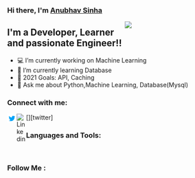### Hi there, I'm [Anubhav Sinha][website]

<img align='right' src="https://media.giphy.com/media/p4NLw3I4U0idi/giphy.gif" width="230">

## I'm a Developer, Learner and passionate Engineer!!

- 💻 I’m currently working on Machine Learning
- 📡 I’m currently learning Database
- 🥅 2021 Goals: API, Caching
- 💬 Ask me about Python,Machine Learning, Database(Mysql)

### Connect with me:

[<img align="left" alt="Twitter" width="22px" src="https://raw.githubusercontent.com/github/explore/80688e429a7d4ef2fca1e82350fe8e3517d3494d/topics/twitter/twitter.png" />][twitter]
[<img align="left" alt="Linkedin" width="22px" src="https://icons-for-free.com/download-icon-linked+linkedin+logo+social+icon-1320191784782940875_512.png" />][linkedin]
<br />

### Languages and Tools:


[website]: https://github.com/anubhav1107
[linkedin]: https://www.linkedin.com/in/anubhav-sinha-9334bb180/


<br />

### Follow Me :

